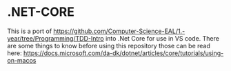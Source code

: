# .NET-CORE
This is a port of https://github.com/Computer-Science-EAL/1.-year/tree/Programming/TDD-Intro into .Net Core for use in VS code.
There are some things to know before using this repository those can be read here: https://docs.microsoft.com/da-dk/dotnet/articles/core/tutorials/using-on-macos
